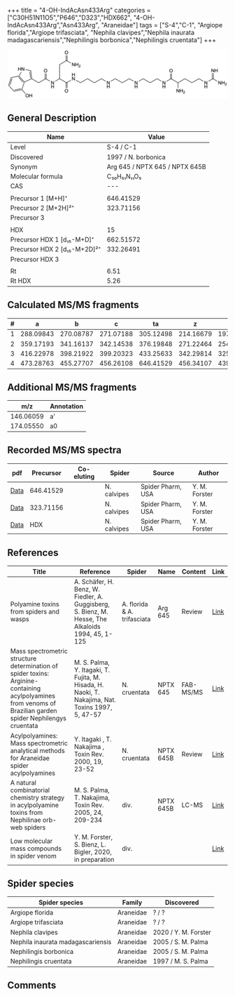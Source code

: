 +++
title = "4-OH-IndAcAsn433Arg"
categories = ["C30H51N11O5","P646","D323","HDX662",
"4-OH-IndAcAsn433Arg","Asn433Arg",
"Araneidae"]
tags = ["S-4","C-1",
"Argiope florida","Argiope trifasciata",
"Nephila clavipes","Nephila inaurata madagascariensis","Nephilingis borbonica","Nephilingis cruentata"]
+++

![](/img/4-OH-IndAcAsn433Arg.png)

## General Description

| Name                         | Value                          |
|------------------------------|--------------------------------|
| Level                        | S-4 / C-1                              |
| Discovered                   | 1997 / N. borbonica            |
| Synonym                      | Arg 645 / NPTX 645 / NPTX 645B |
| Molecular formula            | C₃₀H₅₁N₁₁O₅                    |
| CAS                          | ---                            |
|                              |                                |
| Precursor 1 [M+H]⁺           | 646.41529                      |
| Precursor 2 [M+2H]²⁺         | 323.71156                      |
| Precursor 3                  |                                |
|                              |                                |
| HDX                          | 15                             |
| Precursor HDX 1 [d₁₅-M+D]⁺   | 662.51572                      |
| Precursor HDX 2 [d₁₅-M+2D]²⁺ | 332.26491                      |
| Precursor HDX 3              |                                |
|                              |                                |
| Rt                           | 6.51                               |
| Rt HDX                       | 5.26                               |

## Calculated MS/MS fragments

| # | a         | b         | c         | ta        | z         | y         | tz        |
|---|-----------|-----------|-----------|-----------|-----------|-----------|-----------|
| 1 | 288.09843 | 270.08787 | 271.07188 | 305.12498 | 214.16679 | 197.14024 | 231.19334 |
| 2 | 359.17193 | 341.16137 | 342.14538 | 376.19848 | 271.22464 | 254.19809 | 288.25119 |
| 3 | 416.22978 | 398.21922 | 399.20323 | 433.25633 | 342.29814 | 325.27159 | 359.32469 |
| 4 | 473.28763 | 455.27707 | 456.26108 | 646.41529 | 456.34107 | 439.31452 | 473.36762 |

## Additional MS/MS fragments

| m/z       | Annotation |
|-----------|------------|
| 146.06059    | a'   |
| 174.05550    | a0   |

## Recorded MS/MS spectra

| pdf | Precursor | Co-eluting | Spider | Source | Author |
|-----|-----------|------------|--------|--------|--------|
| [Data](/pdf/N-clavipes/646_4-OH-IndAcAsn433Arg_Nc.pdf) | 646.41529 |           | N. calvipes| Spider Pharm, USA | Y. M. Forster |
| [Data](/pdf/N-clavipes/646_4-OH-IndAcAsn433Arg_Nc_2.pdf) | 323.71156 |           | N. calvipes| Spider Pharm, USA | Y. M. Forster |
| [Data](/pdf/N-clavipes/646_4-OH-IndAcAsn433Arg_Nc_HDX.pdf) | HDX |           | N. calvipes| Spider Pharm, USA | Y. M. Forster |

## References

| Title     | Reference   | Spider    | Name   | Content  | Link |
|-----------|-------------|-----------|--------|----------|-----|
| Polyamine toxins from spiders and wasps| A. Schäfer, H. Benz, W. Fiedler, A. Guggisberg, S. Bienz, M. Hesse, The Alkaloids 1994, 45, 1-125 | A. florida & A. trifasciata | Arg 645 | Review | [Link](https://www.sciencedirect.com/science/article/pii/S009995980860276X) |
| Mass spectrometric structure determination of spider toxins: Arginine-containing acylpolyamines from venoms of Brazilian garden spider Nephilengys cruentata| M. S. Palma, Y. Itagaki, T. Fujita, M. Hisada, H. Naoki, T. Nakajima, Nat. Toxins 1997, 5, 47-57 | N. cruentata | NPTX 645 | FAB-MS/MS | [Link](https://onlinelibrary.wiley.com/doi/abs/10.1002/%28SICI%29%281997%295%3A2%3C47%3A%3AAID-NT1%3E3.0.CO%3B2-X) |
| Acylpolyamines: Mass spectrometric analytical methods for Araneidae spider acylpolyamines| Y. Itagaki , T. Nakajima , Toxin Rev. 2000, 19, 23-52 | N. cruentata | NPTX 645B | Review | [Link](https://www.tandfonline.com/doi/abs/10.1081/TXR-100100314) |
| A natural combinatorial chemistry strategy in acylpolyamine toxins from Nephilinae orb-web spiders| M. S. Palma, T. Nakajima, Toxin Rev. 2005, 24, 209-234 | div. | NPTX 645B | LC-MS | [Link](https://www.tandfonline.com/doi/abs/10.1081/TXR-200057857) |
| Low molecular mass compounds in spider venom      | Y. M. Forster, S. Bienz, L. Bigler, 2020, in preparation          | div.       |   |   | [Link](unknown) |

## Spider species

| Spider species                    | Family    | Discovered         |
|-----------------------------------|-----------|--------------------|
| Argiope florida                   | Araneidae | ? / ?              |
| Argiope trifasciata               | Araneidae | ? / ?              |
| Nephila clavipes | Araneidae | 2020 / Y. M. Forster |
| Nephila inaurata madagascariensis | Araneidae | 2005 / S. M. Palma |
| Nephilingis borbonica             | Araneidae | 2005 / S. M. Palma |
| Nephilingis cruentata             | Araneidae | 1997 / M. S. Palma |

## Comments